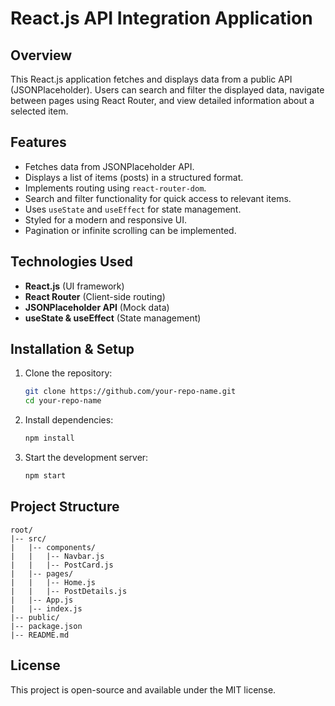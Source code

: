# React.js API Integration Application

## Overview
This React.js application fetches and displays data from a public API (JSONPlaceholder). Users can search and filter the displayed data, navigate between pages using React Router, and view detailed information about a selected item.

## Features
- Fetches data from JSONPlaceholder API.
- Displays a list of items (posts) in a structured format.
- Implements routing using `react-router-dom`.
- Search and filter functionality for quick access to relevant items.
- Uses `useState` and `useEffect` for state management.
- Styled for a modern and responsive UI.
- Pagination or infinite scrolling can be implemented.

## Technologies Used
- **React.js** (UI framework)
- **React Router** (Client-side routing)
- **JSONPlaceholder API** (Mock data)
- **useState & useEffect** (State management)

## Installation & Setup
1. Clone the repository:
   ```bash
   git clone https://github.com/your-repo-name.git
   cd your-repo-name
   ```
2. Install dependencies:
   ```bash
   npm install
   ```
3. Start the development server:
   ```bash
   npm start
   ```

## Project Structure
```
root/
|-- src/
|   |-- components/
|   |   |-- Navbar.js
|   |   |-- PostCard.js
|   |-- pages/
|   |   |-- Home.js
|   |   |-- PostDetails.js
|   |-- App.js
|   |-- index.js
|-- public/
|-- package.json
|-- README.md
```

## License
This project is open-source and available under the MIT license.